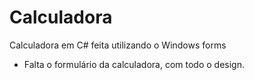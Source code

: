# Calculadora
Calculadora em C# feita utilizando o Windows forms

- Falta o formulário da calculadora, com todo o design.
